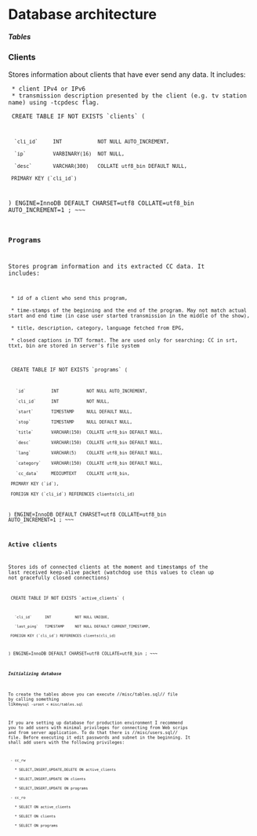 # Database architecture

##### Tables

### Clients

Stores information about clients that have ever send any data. It
includes:

` * client IPv4 or IPv6`\
` * transmission description presented by the client (e.g. tv station name) using -tcpdesc flag.`

<code sql> CREATE TABLE IF NOT EXISTS \`clients\` (

``   `cli_id`     INT            NOT NULL AUTO_INCREMENT, ``\
``   `ip`         VARBINARY(16)  NOT NULL, ``\
``   `desc`       VARCHAR(300)   COLLATE utf8_bin DEFAULT NULL, ``\
``  PRIMARY KEY (`cli_id`) ``

) ENGINE=InnoDB DEFAULT CHARSET=utf8 COLLATE=utf8\_bin AUTO\_INCREMENT=1
; ~~~

### Programs

Stores program information and its extracted CC data. It includes:

` * id of a client who send this program,`\
` * time-stamps of the beginning and the end of the program. May not match actual start and end time (in case user started transmission in the middle of the show),`\
` * title, description, category, language fetched from EPG,`\
` * closed captions in TXT format. The are used only for searching; CC in srt, ttxt, bin are stored in server's file system`

<code sql> CREATE TABLE IF NOT EXISTS \`programs\` (

``    `id`          INT           NOT NULL AUTO_INCREMENT, ``\
``    `cli_id`      INT           NOT NULL, ``\
``    `start`       TIMESTAMP     NULL DEFAULT NULL, ``\
``    `stop`        TIMESTAMP     NULL DEFAULT NULL, ``\
``    `title`       VARCHAR(150)  COLLATE utf8_bin DEFAULT NULL, ``\
``    `desc`        VARCHAR(150)  COLLATE utf8_bin DEFAULT NULL, ``\
``    `lang`        VARCHAR(5)    COLLATE utf8_bin DEFAULT NULL, ``\
``    `category`    VARCHAR(150)  COLLATE utf8_bin DEFAULT NULL, ``\
``    `cc_data`     MEDIUMTEXT    COLLATE utf8_bin, ``\
``  PRIMARY KEY (`id`), ``\
``  FOREIGN KEY (`cli_id`) REFERENCES clients(cli_id) ``

) ENGINE=InnoDB DEFAULT CHARSET=utf8 COLLATE=utf8\_bin AUTO\_INCREMENT=1
; ~~~

### Active clients

Stores ids of connected clients at the moment and timestamps of the last
received keep-alive packet (watchdog use this values to clean up not
gracefully closed connections)

<code sql> CREATE TABLE IF NOT EXISTS \`active\_clients\` (

``    `cli_id`      INT           NOT NULL UNIQUE, ``\
``    `last_ping`   TIMESTAMP     NOT NULL DEFAULT CURRENT_TIMESTAMP, ``\
``  FOREIGN KEY (`cli_id`) REFERENCES clients(cli_id) ``

) ENGINE=InnoDB DEFAULT CHARSET=utf8 COLLATE=utf8\_bin ; ~~~

##### Initializing database

To create the tables above you can execute //misc/tables.sql// file by
calling something like`mysql -uroot < misc/tables.sql`

If you are setting up database for production environment I recommend
you to add users with minimal privileges for connecting from Web scrips
and from server application. To do that there is //misc/users.sql//
file. Before executing it edit passwords and subnet in the beginning. It
shall add users with the following privileges:

` - cc_rw`\
`   * SELECT,INSERT,UPDATE,DELETE ON active_clients`\
`   * SELECT,INSERT,UPDATE ON clients`\
`   * SELECT,INSERT,UPDATE ON programs`\
` - cc_ro`\
`   * SELECT ON active_clients`\
`   * SELECT ON clients`\
`   * SELECT ON programs`
